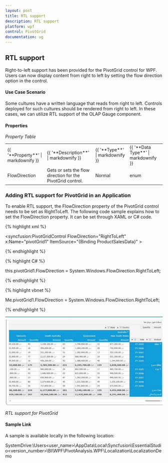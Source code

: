 ```yaml
---
layout: post
title: RTL support
description: RTL support
platform: wpf
control: PivotGrid
documentation: ug
---
```


## RTL support

Right-to-left support has been provided for the PivotGrid control for WPF. Users can now display content from right to left by setting the flow direction option in the control. 

#### Use Case Scenario

Some cultures have a written language that reads from right to left. Controls deployed for such cultures should be rendered from right to left. In these cases, we can utilize RTL support of the OLAP Gauge component. 

#### Properties

_Property Table_

<table>
<tr>
<td>
{{ '**Property**' | markdownify }} </td><td>
{{ '**Description**' | markdownify }} </td><td>
{{ '**Type**' | markdownify }} </td><td>
{{ '**Data Type**' | markdownify }} </td></tr>
<tr>
<td>
FlowDirection</td><td>
Gets or sets the flow direction for the PivotGrid control.</td><td>
Normal</td><td>
enum</td></tr>
</table> 

### Adding RTL support for PivotGrid in an Application 

To enable RTL support, the FlowDirection property of the PivotGrid control needs to be set as RightToLeft. The following code sample explains how to set the FlowDirection property. It can be set through XAML or C# code.

{% highlight xml %} 



<syncfusion:PivotGridControl FlowDirection="RightToLeft" x:Name="pivotGrid1" ItemSource="{Binding ProductSalesData}" >  

{% endhighlight %} 

{% highlight C# %}  



  this.pivotGrid1.FlowDirection = System.Windows.FlowDirection.RightToLeft;

{% endhighlight %} 

{% highlight vbnet %} 



  Me.pivotGrid1.FlowDirection = System.Windows.FlowDirection.RightToLeft;

{% endhighlight %} 

![](Features_images/Features_img57.jpeg)


_RTL support for PivotGrid_

#### Sample Link

A sample is available locally in the following location:

SystemDrive:\Users\<user_name>\AppData\Local\Syncfusion\EssentialStudio\<version_number>\BI\WPF\PivotAnalysis.WPF\Localization\LocalizationDemo



